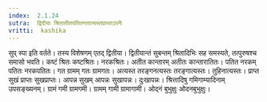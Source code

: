 ```yaml
---
index:  2.1.24
sutra:  द्विदीया श्रितातीतपतितगतात्यस्तप्राप्ताऽपनैः
vritti:  kashika 
---
```


सुप् स्पा इति वर्तते। तस्य विशेषणम् एतद् द्वितीया। द्वितीयान्तं सुबन्तम् श्रितादिभिः सह समस्यते, तत्पुरुषश्च समासो भवति। कष्टं श्रितः कष्टश्रितः। नरकश्रितः। अतीत कान्तारम् अतीतः कान्तारातितः। पतित नरकम् पतितः नरकपतितः। गत ग्रामम् गतः ग्रामगतः। अत्यस्त तरङ्गनत्यस्तः तरङ्गात्यस्तः। तुहिनात्यस्तः। प्राप्त सुखं प्राप्तः सुखप्राप्तः। आपन्न सुखम् आपन्नः सुखापन्नः। दुःखापन्नः। श्रित्तादिषु गमिगाम्यादिनाम् उपसङ्ख्यनम्। ग्रामं गमी ग्रामगमी। ग्रामम् गामी ग्रामागामी। ओद्नं बुभुक्षुः ओदनबुभुक्षुः।

